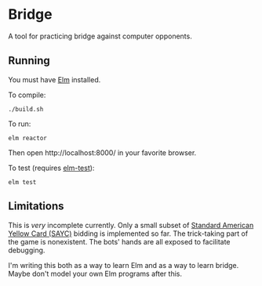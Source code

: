 # Bridge

A tool for practicing bridge against computer opponents.

## Running

You must have [Elm](http://elm-lang.org/) installed.

To compile:

```
./build.sh
```

To run:

```
elm reactor
```

Then open http://localhost:8000/ in your favorite browser.

To test (requires [elm-test](https://www.npmjs.com/package/elm-test)):

```
elm test
```

## Limitations

This is _very_ incomplete currently.  Only a small subset of [Standard American Yellow Card (SAYC)](https://en.wikipedia.org/wiki/Standard_American#SAYC) bidding is implemented so far.  The trick-taking part of the game is nonexistent.  The bots' hands are all exposed to facilitate debugging.

I'm writing this both as a way to learn Elm and as a way to learn bridge.  Maybe don't model your own Elm programs after this.
